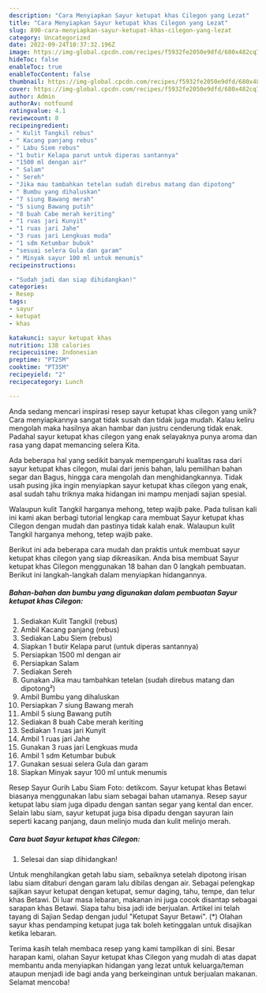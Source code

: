 ```yaml
---
description: "Cara Menyiapkan Sayur ketupat khas Cilegon yang Lezat"
title: "Cara Menyiapkan Sayur ketupat khas Cilegon yang Lezat"
slug: 890-cara-menyiapkan-sayur-ketupat-khas-cilegon-yang-lezat
category: Uncategorized
date: 2022-09-24T10:37:32.196Z
image: https://img-global.cpcdn.com/recipes/f5932fe2050e9dfd/680x482cq70/sayur-ketupat-khas-cilegon-foto-resep-utama.jpg
hideToc: false
enableToc: true
enableTocContent: false
thumbnail: https://img-global.cpcdn.com/recipes/f5932fe2050e9dfd/680x482cq70/sayur-ketupat-khas-cilegon-foto-resep-utama.jpg
cover: https://img-global.cpcdn.com/recipes/f5932fe2050e9dfd/680x482cq70/sayur-ketupat-khas-cilegon-foto-resep-utama.jpg
author: Admin
authorAv: notfound
ratingvalue: 4.1
reviewcount: 8
recipeingredient:
- " Kulit Tangkil rebus"
- " Kacang panjang rebus"
- " Labu Siem rebus"
- "1 butir Kelapa parut untuk diperas santannya"
- "1500 ml dengan air"
- " Salam"
- " Sereh"
- "Jika mau tambahkan tetelan sudah direbus matang dan dipotong"
- " Bumbu yang dihaluskan"
- "7 siung Bawang merah"
- "5 siung Bawang putih"
- "8 buah Cabe merah keriting"
- "1 ruas jari Kunyit"
- "1 ruas jari Jahe"
- "3 ruas jari Lengkuas muda"
- "1 sdm Ketumbar bubuk"
- "sesuai selera Gula dan garam"
- " Minyak sayur 100 ml untuk menumis"
recipeinstructions:

- "Sudah jadi dan siap dihidangkan!"
categories:
- Resep
tags:
- sayur
- ketupat
- khas

katakunci: sayur ketupat khas 
nutrition: 138 calories
recipecuisine: Indonesian
preptime: "PT25M"
cooktime: "PT35M"
recipeyield: "2"
recipecategory: Lunch

---
```





Anda sedang mencari inspirasi resep sayur ketupat khas cilegon yang unik? Cara menyiapkannya sangat tidak susah dan tidak juga mudah. Kalau keliru mengolah maka hasilnya akan hambar dan justru cenderung tidak enak. Padahal sayur ketupat khas cilegon yang enak selayaknya punya aroma dan rasa yang dapat memancing selera Kita.





Ada beberapa hal yang sedikit banyak mempengaruhi kualitas rasa dari sayur ketupat khas cilegon, mulai dari jenis bahan, lalu pemilihan bahan segar dan Bagus, hingga cara mengolah dan menghidangkannya. Tidak usah pusing jika ingin menyiapkan sayur ketupat khas cilegon yang enak,      asal sudah tahu triknya maka hidangan ini mampu menjadi sajian spesial.














Walaupun kulit Tangkil harganya mehong, tetep wajib pake. Pada tulisan kali ini kami akan berbagi tutorial lengkap cara membuat Sayur ketupat khas Cilegon dengan mudah dan pastinya tidak kalah enak. Walaupun kulit Tangkil harganya mehong, tetep wajib pake.






Berikut ini ada beberapa cara mudah dan praktis untuk membuat sayur ketupat khas cilegon yang siap dikreasikan. Anda bisa membuat Sayur ketupat khas Cilegon menggunakan 18 bahan dan 0 langkah pembuatan. Berikut ini langkah-langkah dalam menyiapkan hidangannya.

<!--inarticleads1-->

##### Bahan-bahan dan bumbu yang digunakan dalam pembuatan Sayur ketupat khas Cilegon:

1. Sediakan  Kulit Tangkil (rebus)
1. Ambil  Kacang panjang (rebus)
1. Sediakan  Labu Siem (rebus)
1. Siapkan 1 butir Kelapa parut (untuk diperas santannya)
1. Persiapkan 1500 ml dengan air
1. Persiapkan  Salam
1. Sediakan  Sereh
1. Gunakan Jika mau tambahkan tetelan (sudah direbus matang dan dipotong²)
1. Ambil  Bumbu yang dihaluskan
1. Persiapkan 7 siung Bawang merah
1. Ambil 5 siung Bawang putih
1. Sediakan 8 buah Cabe merah keriting
1. Sediakan 1 ruas jari Kunyit
1. Ambil 1 ruas jari Jahe
1. Gunakan 3 ruas jari Lengkuas muda
1. Ambil 1 sdm Ketumbar bubuk
1. Gunakan sesuai selera Gula dan garam
1. Siapkan  Minyak sayur 100 ml untuk menumis


Resep Sayur Gurih Labu Siam Foto: detikcom. Sayur ketupat khas Betawi biasanya menggunakan labu siam sebagai bahan utamanya. Resep sayur ketupat labu siam juga dipadu dengan santan segar yang kental dan encer. Selain labu siam, sayur ketupat juga bisa dipadu dengan sayuran lain seperti kacang panjang, daun melinjo muda dan kulit melinjo merah. 

<!--inarticleads2-->

##### Cara buat Sayur ketupat khas Cilegon:


1. Selesai dan siap dihidangkan!

Untuk menghilangkan getah labu siam, sebaiknya setelah dipotong irisan labu siam ditaburi dengan garam lalu dibilas dengan air. Sebagai pelengkap sajikan sayur ketupat dengan ketupat, semur daging, tahu, tempe, dan telur khas Betawi. Di luar masa lebaran, makanan ini juga cocok disantap sebagai sarapan khas Betawi. Siapa tahu bisa jadi ide berjualan. Artikel ini telah tayang di Sajian Sedap dengan judul &#34;Ketupat Sayur Betawi&#34;. (*) Olahan sayur khas pendamping ketupat juga tak boleh ketinggalan untuk disajikan ketika lebaran. 

Terima kasih telah membaca resep yang kami tampilkan di sini. Besar harapan kami, olahan Sayur ketupat khas Cilegon yang mudah di atas dapat membantu anda menyiapkan hidangan yang lezat untuk keluarga/teman ataupun menjadi ide bagi anda yang berkeinginan untuk berjualan makanan. Selamat mencoba!
